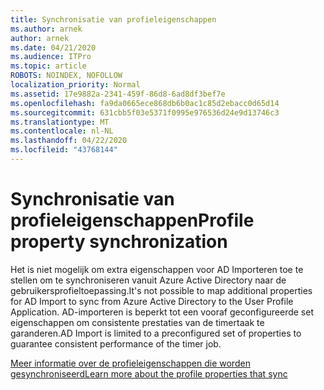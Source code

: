 ```yaml
---
title: Synchronisatie van profieleigenschappen
ms.author: arnek
author: arnek
ms.date: 04/21/2020
ms.audience: ITPro
ms.topic: article
ROBOTS: NOINDEX, NOFOLLOW
localization_priority: Normal
ms.assetid: 17e9882a-2341-459f-86d8-6ad8df3bef7e
ms.openlocfilehash: fa9da0665ece868db6b0ac1c85d2ebacc0d65d14
ms.sourcegitcommit: 631cbb5f03e5371f0995e976536d24e9d13746c3
ms.translationtype: MT
ms.contentlocale: nl-NL
ms.lasthandoff: 04/22/2020
ms.locfileid: "43768144"
---
```

# <a name="profile-property-synchronization"></a><span data-ttu-id="967e6-102">Synchronisatie van profieleigenschappen</span><span class="sxs-lookup"><span data-stu-id="967e6-102">Profile property synchronization</span></span>

<span data-ttu-id="967e6-103">Het is niet mogelijk om extra eigenschappen voor AD Importeren toe te stellen om te synchroniseren vanuit Azure Active Directory naar de gebruikersprofieltoepassing.</span><span class="sxs-lookup"><span data-stu-id="967e6-103">It's not possible to map additional properties for AD Import to sync from Azure Active Directory to the User Profile Application.</span></span> <span data-ttu-id="967e6-104">AD-importeren is beperkt tot een vooraf geconfigureerde set eigenschappen om consistente prestaties van de timertaak te garanderen.</span><span class="sxs-lookup"><span data-stu-id="967e6-104">AD Import is limited to a preconfigured set of properties to guarantee consistent performance of the timer job.</span></span>
  
[<span data-ttu-id="967e6-105">Meer informatie over de profieleigenschappen die worden gesynchroniseerd</span><span class="sxs-lookup"><span data-stu-id="967e6-105">Learn more about the profile properties that sync</span></span>](https://go.microsoft.com/fwlink/?linkid=875671)
  


